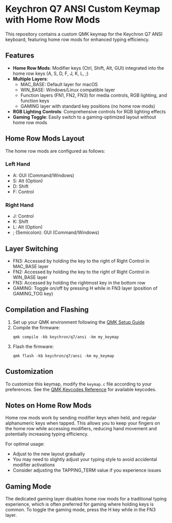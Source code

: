 # Keychron Q7 ANSI Custom Keymap with Home Row Mods

This repository contains a custom QMK keymap for the Keychron Q7 ANSI keyboard, featuring home row mods for enhanced typing efficiency.

## Features

- **Home Row Mods**: Modifier keys (Ctrl, Shift, Alt, GUI) integrated into the home row keys (A, S, D, F, J, K, L, ;)
- **Multiple Layers**:
  - MAC_BASE: Default layer for macOS
  - WIN_BASE: Windows/Linux compatible layer
  - Function layers (FN1, FN2, FN3) for media controls, RGB lighting, and function keys
  - GAMING layer with standard key positions (no home row mods)
- **RGB Lighting Controls**: Comprehensive controls for RGB lighting effects
- **Gaming Toggle**: Easily switch to a gaming-optimized layout without home row mods

## Home Row Mods Layout

The home row mods are configured as follows:

### Left Hand
- A: GUI (Command/Windows)
- S: Alt (Option)
- D: Shift
- F: Control

### Right Hand
- J: Control
- K: Shift
- L: Alt (Option)
- ; (Semicolon): GUI (Command/Windows)

## Layer Switching

- FN3: Accessed by holding the key to the right of Right Control in MAC_BASE layer
- FN2: Accessed by holding the key to the right of Right Control in WIN_BASE layer
- FN3: Accessed by holding the rightmost key in the bottom row
- GAMING: Toggle on/off by pressing H while in FN3 layer (position of GAMING_TOG key)

## Compilation and Flashing

1. Set up your QMK environment following the [QMK Setup Guide](https://docs.qmk.fm/#/newbs_getting_started)
2. Compile the firmware:
   ```
   qmk compile -kb keychron/q7/ansi -km my_keymap
   ```
3. Flash the firmware:
   ```
   qmk flash -kb keychron/q7/ansi -km my_keymap
   ```

## Customization

To customize this keymap, modify the `keymap.c` file according to your preferences. See the [QMK Keycodes Reference](https://docs.qmk.fm/#/keycodes) for available keycodes.

## Notes on Home Row Mods

Home row mods work by sending modifier keys when held, and regular alphanumeric keys when tapped. This allows you to keep your fingers on the home row while accessing modifiers, reducing hand movement and potentially increasing typing efficiency.

For optimal usage:
- Adjust to the new layout gradually
- You may need to slightly adjust your typing style to avoid accidental modifier activations
- Consider adjusting the TAPPING_TERM value if you experience issues

## Gaming Mode

The dedicated gaming layer disables home row mods for a traditional typing experience, which is often preferred for gaming where holding keys is common. To toggle the gaming mode, press the H key while in the FN3 layer. 